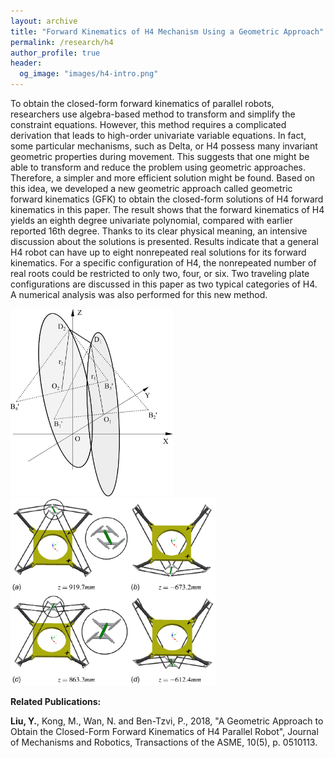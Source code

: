 ```yaml
---
layout: archive
title: "Forward Kinematics of H4 Mechanism Using a Geometric Approach"
permalink: /research/h4
author_profile: true
header:
  og_image: "images/h4-intro.png"
---
```


To obtain the closed-form forward kinematics of parallel robots, researchers use algebra-based method to transform and simplify the constraint equations. However, this method requires a complicated derivation that leads to high-order univariate variable equations. In fact, some particular mechanisms, such as Delta, or H4 possess many invariant geometric properties during movement. This suggests that one might be able to transform and reduce the problem using geometric approaches. Therefore, a simpler and more efficient solution might be found. Based on this idea, we developed a new geometric approach called geometric forward kinematics (GFK) to obtain the closed-form solutions of H4 forward kinematics in this paper. The result shows that the forward kinematics of H4 yields an eighth degree univariate polynomial, compared with earlier reported 16th degree. Thanks to its clear physical meaning, an intensive discussion about the solutions is presented. Results indicate that a general H4 robot can have up to eight nonrepeated real solutions for its forward kinematics. For a specific configuration of H4, the nonrepeated number of real roots could be restricted to only two, four, or six. Two traveling plate configurations are discussed in this paper as two typical categories of H4. A numerical analysis was also performed for this new method.

<p float="left">
  <img style="height:300px;" src="/images/h4a.png"/>
  <img style="height:300px;" src="/images/h4b.png"/>
</p>

**Related Publications:**

**Liu, Y.**, Kong, M., Wan, N. and Ben-Tzvi, P., 2018, "A Geometric Approach to Obtain the Closed-Form Forward Kinematics of H4 Parallel Robot", Journal of Mechanisms and Robotics, Transactions of the ASME, 10(5), p. 0510113.
